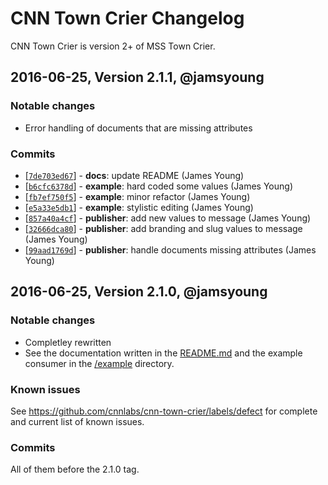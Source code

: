# CNN Town Crier Changelog

CNN Town Crier is version 2+ of MSS Town Crier.



## 2016-06-25, Version 2.1.1, @jamsyoung

### Notable changes

- Error handling of documents that are missing attributes


### Commits

* [[`7de703ed67`](https://github.com/cnnlabs/cnn-town-crier/commit/7de703ed67)] - **docs**: update README (James Young)
* [[`b6cfc6378d`](https://github.com/cnnlabs/cnn-town-crier/commit/b6cfc6378d)] - **example**: hard coded some values (James Young)
* [[`fb7ef750f5`](https://github.com/cnnlabs/cnn-town-crier/commit/fb7ef750f5)] - **example**: minor refactor (James Young)
* [[`e5a33e5db1`](https://github.com/cnnlabs/cnn-town-crier/commit/e5a33e5db1)] - **example**: stylistic editing (James Young)
* [[`857a40a4cf`](https://github.com/cnnlabs/cnn-town-crier/commit/857a40a4cf)] - **publisher**: add new values to message (James Young)
* [[`32666dca80`](https://github.com/cnnlabs/cnn-town-crier/commit/32666dca80)] - **publisher**: add branding and slug values to message (James Young)
* [[`99aad1769d`](https://github.com/cnnlabs/cnn-town-crier/commit/99aad1769d)] - **publisher**: handle documents missing attributes (James Young)




## 2016-06-25, Version 2.1.0, @jamsyoung

### Notable changes

- Completley rewritten
- See the documentation written in the [README.md](./README.md) and the example
  consumer in the [/example](./example) directory.


### Known issues

See https://github.com/cnnlabs/cnn-town-crier/labels/defect for complete and
current list of known issues.


### Commits

All of them before the 2.1.0 tag.
